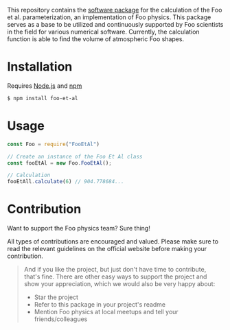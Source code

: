 This repository contains the [software package](https://www.npmjs.com/package/foo-et-al?activeTab=readme) for the calculation of the Foo et al. parameterization, an implementation of Foo physics. 
This package serves as a base to be utilized and continuously supported by Foo scientists in the field for various numerical software. 
Currently, the calculation function is able to find the volume of atmospheric Foo shapes.

# Installation
Requires [Node.js](https://nodejs.org) and [npm](https://www.npmjs.com/)

```bash
$ npm install foo-et-al
```

# Usage
```javascript
const Foo = require("FooEtAl")

// Create an instance of the Foo Et Al class
const fooEtAl = new Foo.FooEtAl();

// Calculation
fooEtAll.calculate(6) // 904.778684...
```

# Contribution
Want to support the Foo physics team? Sure thing!

All types of contributions are encouraged and valued. 
Please make sure to read the relevant guidelines on the official website before making your contribution.

> And if you like the project, but just don't have time to contribute, that's fine. There are other easy ways to support the project and show your appreciation, which we would also be very happy about:
> - Star the project
> - Refer to this package in your project's readme
> - Mention Foo physics at local meetups and tell your friends/colleagues
